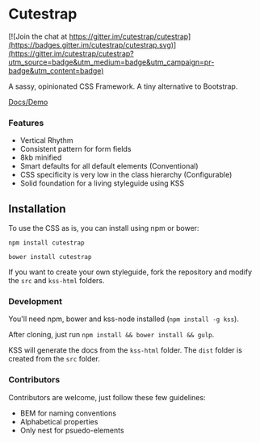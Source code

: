 # Cutestrap

[![Join the chat at https://gitter.im/cutestrap/cutestrap](https://badges.gitter.im/cutestrap/cutestrap.svg)](https://gitter.im/cutestrap/cutestrap?utm_source=badge&utm_medium=badge&utm_campaign=pr-badge&utm_content=badge)

A sassy, opinionated CSS Framework. A tiny alternative to Bootstrap.

[Docs/Demo](https://www.cutestrap.com/)

### Features

* Vertical Rhythm
* Consistent pattern for form fields
* 8kb minified
* Smart defaults for all default elements (Conventional)
* CSS specificity is very low in the class hierarchy (Configurable)
* Solid foundation for a living styleguide using KSS

## Installation

To use the CSS as is, you can install using npm or bower:

```
npm install cutestrap
```

```
bower install cutestrap
```

If you want to create your own styleguide, fork the repository and modify the `src` and `kss-html` folders.

### Development

You'll need npm, bower and kss-node installed (`npm install -g kss`).

After cloning, just run `npm install && bower install && gulp`.

KSS will generate the docs from the `kss-html` folder. The `dist` folder is created from  the `src` folder.

### Contributors

Contributors are welcome, just follow these few guidelines:

* BEM for naming conventions
* Alphabetical properties
* Only nest for psuedo-elements

